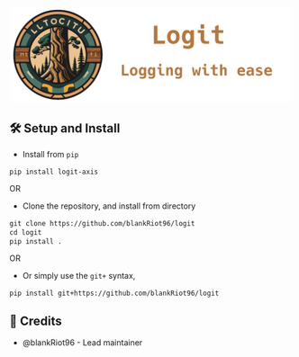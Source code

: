 <div align="center">
    <img src="assets/title_logo.png" width=500>
</div>

## 🛠️ Setup and Install
- Install from `pip`
```
pip install logit-axis
```
OR

- Clone the repository, and install from directory
```
git clone https://github.com/blankRiot96/logit
cd logit
pip install .
```

OR

- Or simply use the `git+` syntax,
```
pip install git+https://github.com/blankRiot96/logit
```

## 🍉 Credits
- @blankRiot96 - Lead maintainer
